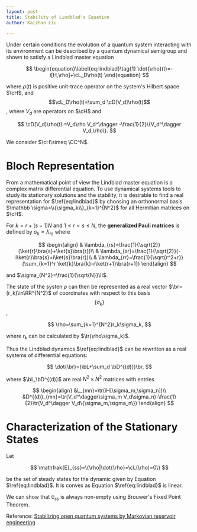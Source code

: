 ```yaml
---
layout: post
title: Stability of Lindblad's Equation
author: Kaizhao Liu

---
```




Under certain conditions the evolution of a quantum system interacting with its environment can be described by a quantum dynamical semigroup and shown to satisfy a Lindblad master equation

$$
\begin{equation}\label{eq:lindblad}\tag{1}
    \dot{\rho}(t)=-i[H,\rho]+\cL_D\rho(t) 
\end{equation}
$$

where $\rho(t)$ is positive unit-trace operator on the system's Hilbert space $\cH$, and $$\cL_D\rho(t)=\sum_d \cD[V_d]\rho(t)$$, where $V_d$ are operators on $\cH$ and 

$$
\cD[V_d]\rho(t):=V_d\rho V_d^\dagger -\frac{1}{2}\{V_d^\dagger V_d,\rho\}.
$$

We consider $\cH\simeq \CC^N$.

# Bloch Representation

From a mathematical point of view the Lindblad master equation is a complex matrix differential equation.
To use dynamical systems tools to study its stationary solutions and the stability, it is desirable to find a real representation for $\ref{eq:lindblad}$
by choosing an orthonormal basis $\mathbb \sigma=\\{\sigma_k\\}_{k=1}^{N^2}$ for all Hermitian matrices on $\cH$.

For $k=r+(s-1)N$ and $1\leq r<s\leq N$, the **generalized Pauli matrices** is defined by $\sigma_k=\lambda_{rs}$ where

$$
\begin{align}
    & \lambda_{rs}=\frac{1}{\sqrt{2}}(\ket{r}\bra{s}+\ket{s}\bra{r})\\
    & \lambda_{sr}=\frac{1}{\sqrt{2}}(-i\ket{r}\bra{s}+i\ket{s}\bra{r})\\
    & \lambda_{rr}=\frac{1}{\sqrt{r^2+r}}(\sum_{k=1}^r \ket{k}\bra{k}-r\ket{r+1}\bra{r+1})
\end{align}
$$

and $\sigma_{N^2}=\frac{1}{\sqrt{N}}\II$.

The state of the systen $\rho$ can then be represented as a real vector $\br=(r_k)\in\RR^{N^2}$ of coordinates with respect to this basis $$\{\sigma_k\}$$,

$$
\rho=\sum_{k=1}^{N^2}r_k\sigma_k,
$$

where $r_k$ can be calculated by $\tr(\rho\sigma_k)$.

Thus the Lindblad dynamics $\ref{eq:lindblad}$ can be rewritten as a real systems of differential equations:

$$
\dot{\br}=(\bL+\sum_d \bD^{(d)})\br,
$$

where $\bL,\bD^{(d)}$ are real $N^2\times N^2$ matrices with entries

$$
\begin{align}
    &L_{mn}=\tr(iH[\sigma_m,\sigma_n])\\
    &D^{(d)}_{mn}=\tr(V_d^\dagger\sigma_m V_d\sigma_n)-\frac{1}{2}\tr(V_d^\dagger V_d\{\sigma_m,\sigma_n\})
\end{align}
$$

# Characterization of the Stationary States

Let

$$
\mathfrak{E}_{ss}=\{\rho|\dot{\rho}=\cL(\rho)=0\}
$$

be the set of steady states for the dynamic given by Equation $\ref{eq:lindblad}$.
It is convex as Equation $\ref{eq:lindblad}$ is linear.

We can show that $\mathfrak{E}_{ss}$ is always non-empty using Brouwer's Fixed Point Theorem.



Reference: [Stabilizing open quantum systems by Markovian reservoir engineering
](https://journals.aps.org/pra/abstract/10.1103/PhysRevA.81.062306)